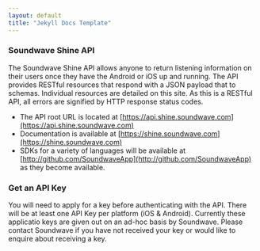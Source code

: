 ```yaml
---
layout: default
title: "Jekyll Docs Template"
---
```


### Soundwave Shine API

The Soundwave Shine API allows anyone to return listening information on their users once they have the Android or iOS up and running. The API provides RESTful resources that respond with a JSON payload that to schemas. Individual resources are detailed on this site. As this is a RESTful API, all errors are signified by HTTP response status codes.


* The API root URL is located at [https://api.shine.soundwave.com](https://api.shine.soundwave.com)
* Documentation is available at [https://shine.soundwave.com](https://shine.soundwave.com)
* SDKs for a variety of languages will be available at [http://github.com/SoundwaveApp](http://github.com/SoundwaveApp) as they become available.

### Get an API Key

You will need to apply for a key before authenticating with the API. There will be at least one API Key per platform (iOS & Android). Currently these applicatio keys are given out on an ad-hoc basis by Soundwave. Please contact Soundwave if you have not received your key or would like to enquire about receiving a key.
